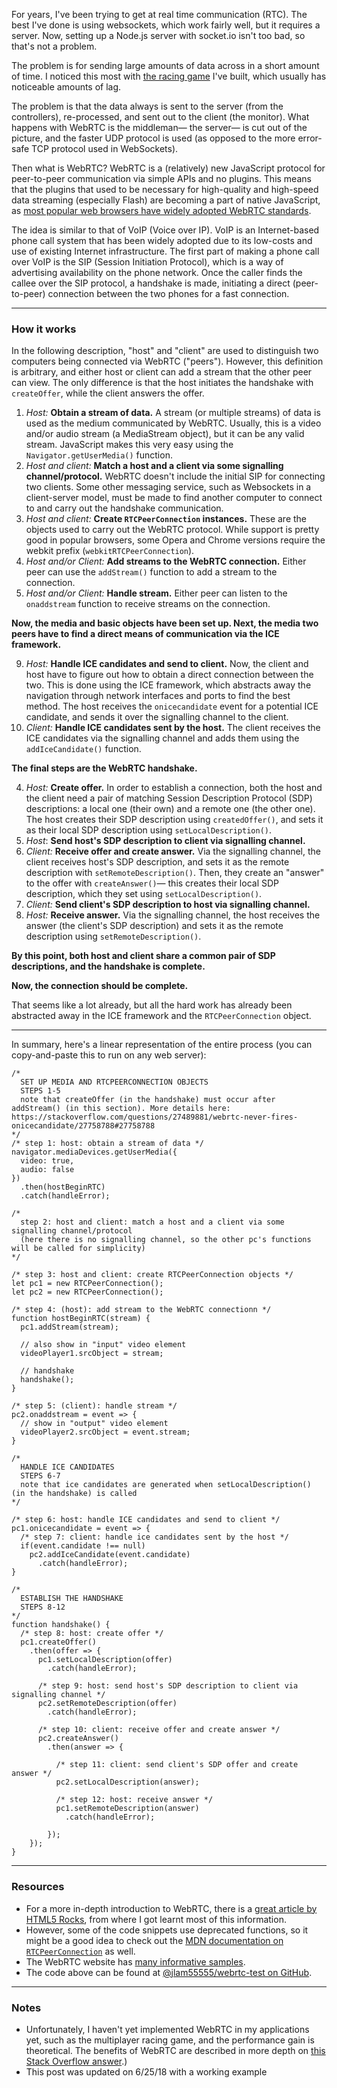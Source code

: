 For years, I've been trying to get at real time communication (RTC). The best I've done is using websockets, which work fairly well, but it requires a server. Now, setting up a Node.js server with socket.io isn't too bad, so that's not a problem.

The problem is for sending large amounts of data across in a short amount of time. I noticed this most with [the racing game][1] I've built, which usually has noticeable amounts of lag.

The problem is that the data always is sent to the server (from the controllers), re-processed, and sent out to the client (the monitor). What happens with WebRTC is the middleman&mdash; the server&mdash; is cut out of the picture, and the faster UDP protocol is used (as opposed to the more error-safe TCP protocol used in WebSockets).

Then what is WebRTC? WebRTC is a (relatively) new JavaScript protocol for peer-to-peer communication via simple APIs and no plugins. This means that the plugins that used to be necessary for high-quality and high-speed data streaming (especially Flash) are becoming a part of native JavaScript, as [most popular web browsers have widely adopted WebRTC standards][3].

The idea is similar to that of VoIP (Voice over IP). VoIP is an Internet-based phone call system that has been widely adopted due to its low-costs and use of existing Internet infrastructure. The first part of making a phone call over VoIP is the SIP (Session Initiation Protocol), which is a way of advertising availability on the phone network. Once the caller finds the callee over the SIP protocol, a handshake is made, initiating a direct (peer-to-peer) connection between the two phones for a fast connection.

---

### How it works

In the following description, "host" and "client" are used to distinguish two computers being connected via WebRTC ("peers"). However, this definition is arbitrary, and either host or client can add a stream that the other peer can view. The only difference is that the host initiates the handshake with `createOffer`, while the client answers the offer.

1. *Host:* **Obtain a stream of data.** A stream (or multiple streams) of data is used as the medium communicated by WebRTC. Usually, this is a video and/or audio stream (a MediaStream object), but it can be any valid stream. JavaScript makes this very easy using the `Navigator.getUserMedia()` function.
2. *Host and client:* **Match a host and a client via some signalling channel/protocol.** WebRTC doesn't include the initial SIP for connecting two clients. Some other messaging service, such as Websockets in a client-server model, must be made to find another computer to connect to and carry out the handshake communication.
3. *Host and client:* **Create `RTCPeerConnection` instances.** These are the objects used to carry out the WebRTC protocol. While support is pretty good in popular browsers, some Opera and Chrome versions require the webkit prefix (`webkitRTCPeerConnection`).
4. *Host and/or Client:* **Add streams to the WebRTC connection.** Either peer can use the `addStream()` function to add a stream to the connection.
5. *Host and/or Client:* **Handle stream.** Either peer can listen to the `onaddstream` function to receive streams on the connection.
 
 **Now, the media and basic objects have been set up. Next, the media two peers have to find a direct means of communication via the ICE framework.**

9. *Host:* **Handle ICE candidates and send to client.** Now, the client and host have to figure out how to obtain a direct connection between the two. This is done using the ICE framework, which abstracts away the navigation through network interfaces and ports to find the best method. The host receives the `onicecandidate` event for a potential ICE candidate, and sends it over the signalling channel to the client.
10. *Client:* **Handle ICE candidates sent by the host.** The client receives the ICE candidates via the signalling channel and adds them using the `addIceCandidate()` function.

 **The final steps are the WebRTC handshake.**

4. *Host:* **Create offer.** In order to establish a connection, both the host and the client need a pair of matching Session Description Protocol (SDP) descriptions: a local one (their own) and a remote one (the other one). The host creates their SDP description using `createdOffer()`, and sets it as their local SDP description using `setLocalDescription()`.
5. *Host*: **Send host's SDP description to client via signalling channel.**
6. *Client:* **Receive offer and create answer.** Via the signalling channel, the client receives host's SDP description, and sets it as the remote description with `setRemoteDescription()`. Then, they create an "answer" to the offer with `createAnswer()`&mdash; this creates their local SDP description, which they set using `setLocalDescription()`.
7. *Client:* **Send client's SDP description to host via signalling channel.**
8. *Host:* **Receive answer.** Via the signalling channel, the host receives the answer (the client's SDP description) and sets it as the remote description using `setRemoteDescription()`.

 **By this point, both host and client share a common pair of SDP descriptions, and the handshake is complete.**

  **Now, the connection should be complete.**

That seems like a lot already, but all the hard work has already been abstracted away in the ICE framework and the `RTCPeerConnection` object.

---

In summary, here's a linear representation of the entire process (you can copy-and-paste this to run on any web server):

    /*
      SET UP MEDIA AND RTCPEERCONNECTION OBJECTS
      STEPS 1-5
      note that createOffer (in the handshake) must occur after addStream() (in this section). More details here: https://stackoverflow.com/questions/27489881/webrtc-never-fires-onicecandidate/27758788#27758788
    */
    /* step 1: host: obtain a stream of data */
    navigator.mediaDevices.getUserMedia({
      video: true,
      audio: false
    })
      .then(hostBeginRTC)
      .catch(handleError);

    /*
      step 2: host and client: match a host and a client via some signalling channel/protocol
      (here there is no signalling channel, so the other pc's functions will be called for simplicity)
    */

    /* step 3: host and client: create RTCPeerConnection objects */
    let pc1 = new RTCPeerConnection();
    let pc2 = new RTCPeerConnection();

    /* step 4: (host): add stream to the WebRTC connectionn */
    function hostBeginRTC(stream) {
      pc1.addStream(stream);

      // also show in "input" video element
      videoPlayer1.srcObject = stream;

      // handshake
      handshake();
    }

    /* step 5: (client): handle stream */
    pc2.onaddstream = event => {
      // show in "output" video element
      videoPlayer2.srcObject = event.stream;
    }

    /*
      HANDLE ICE CANDIDATES
      STEPS 6-7
      note that ice candidates are generated when setLocalDescription() (in the handshake) is called
    */

    /* step 6: host: handle ICE candidates and send to client */
    pc1.onicecandidate = event => {
      /* step 7: client: handle ice candidates sent by the host */
      if(event.candidate !== null)
        pc2.addIceCandidate(event.candidate)
          .catch(handleError);
    }

    /*
      ESTABLISH THE HANDSHAKE
      STEPS 8-12
    */
    function handshake() {
      /* step 8: host: create offer */
      pc1.createOffer()
        .then(offer => {
          pc1.setLocalDescription(offer)
            .catch(handleError);

          /* step 9: host: send host's SDP description to client via signalling channel */
          pc2.setRemoteDescription(offer)
            .catch(handleError);

          /* step 10: client: receive offer and create answer */
          pc2.createAnswer()
            .then(answer => {
              
              /* step 11: client: send client's SDP offer and create answer */
              pc2.setLocalDescription(answer);

              /* step 12: host: receive answer */
              pc1.setRemoteDescription(answer)
                .catch(handleError);

            });
        });
    }

---

### Resources

- For a more in-depth introduction to WebRTC, there is a [great article by HTML5 Rocks][4], from where I got learnt most of this information.
- However, some of the code snippets use deprecated functions, so it might be a good idea to check out the [MDN documentation on `RTCPeerConnection`][5] as well.
- The WebRTC website has [many informative samples][6].
- The code above can be found at [@jlam55555/webrtc-test on GitHub][7].

---

### Notes

- Unfortunately, I haven't yet implemented WebRTC in my applications yet, such as the multiplayer racing game, and the performance gain is theoretical. The benefits of WebRTC are described in more depth on [this Stack Overflow answer][2].)
- This post was updated on 6/25/18 with a working example


[1]: https://racing-game-csp.herokuapp.com/
[2]: https://stackoverflow.com/a/18805578/2397327
[3]: https://caniuse.com/#search=webrtc
[4]: https://www.html5rocks.com/en/tutorials/webrtc/basics/
[5]: https://developer.mozilla.org/en-US/docs/Web/API/RTCPeerConnection
[6]: https://webrtc.github.io/samples/
[7]: https://github.com/jlam55555/webrtc-test
